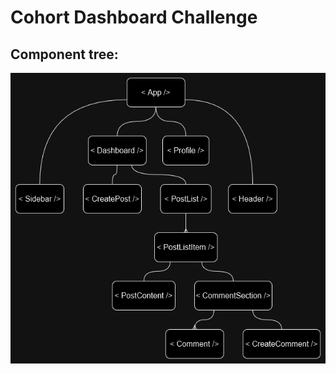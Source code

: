 # Cohort Dashboard Challenge

## Component tree:

![alt Component tree](src/assets/component-tree.png)
